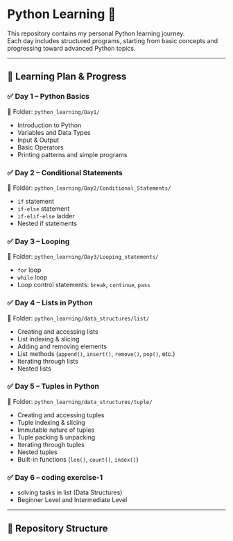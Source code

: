 # Python Learning 🚀

This repository contains my personal Python learning journey.  
Each day includes structured programs, starting from basic concepts and progressing toward advanced Python topics.

---

## 📅 Learning Plan & Progress

### ✅ Day 1 – Python Basics
📁 Folder: `python_learning/Day1/`
- Introduction to Python
- Variables and Data Types
- Input & Output
- Basic Operators
- Printing patterns and simple programs

### ✅ Day 2 – Conditional Statements
📁 Folder: `python_learning/Day2/Conditional_Statements/`
- `if` statement
- `if-else` statement
- `if-elif-else` ladder
- Nested if statements

### ✅ Day 3 – Looping
📁 Folder: `python_learning/Day3/Looping_statements/`
- `for` loop
- `while` loop
- Loop control statements: `break`, `continue`, `pass`

### ✅ Day 4 – Lists in Python
📁 Folder: `python_learning/data_structures/list/`
- Creating and accessing lists
- List indexing & slicing
- Adding and removing elements
- List methods (`append()`, `insert()`, `remove()`, `pop()`, etc.)
- Iterating through lists
- Nested lists

### ✅ Day 5 – Tuples in Python
📁 Folder: `python_learning/data_structures/tuple/`
- Creating and accessing tuples
- Tuple indexing & slicing
- Immutable nature of tuples
- Tuple packing & unpacking
- Iterating through tuples
- Nested tuples
- Built-in functions (`len()`, `count()`, `index()`)

### ✅ Day 6 – coding exercise-1
- solving tasks in list (Data Structures)
-  Beginner Level and  Intermediate Level
---

## 📂 Repository Structure
